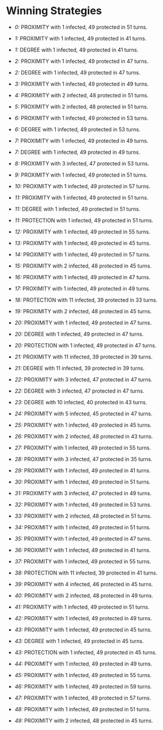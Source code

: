 # Winning Strategies

* _0:_ PROXIMITY with 1 infected, 49 protected in 51 turns.


* _1:_ PROXIMITY with 1 infected, 49 protected in 41 turns.


* _1:_ DEGREE with 1 infected, 49 protected in 41 turns.


* _2:_ PROXIMITY with 1 infected, 49 protected in 47 turns.


* _2:_ DEGREE with 1 infected, 49 protected in 47 turns.


* _3:_ PROXIMITY with 1 infected, 49 protected in 49 turns.


* _4:_ PROXIMITY with 2 infected, 48 protected in 51 turns.


* _5:_ PROXIMITY with 2 infected, 48 protected in 51 turns.


* _6:_ PROXIMITY with 1 infected, 49 protected in 53 turns.


* _6:_ DEGREE with 1 infected, 49 protected in 53 turns.


* _7:_ PROXIMITY with 1 infected, 49 protected in 49 turns.


* _7:_ DEGREE with 1 infected, 49 protected in 49 turns.


* _8:_ PROXIMITY with 3 infected, 47 protected in 53 turns.


* _9:_ PROXIMITY with 1 infected, 49 protected in 51 turns.


* _10:_ PROXIMITY with 1 infected, 49 protected in 57 turns.


* _11:_ PROXIMITY with 1 infected, 49 protected in 51 turns.


* _11:_ DEGREE with 1 infected, 49 protected in 51 turns.


* _11:_ PROTECTION with 1 infected, 49 protected in 51 turns.


* _12:_ PROXIMITY with 1 infected, 49 protected in 55 turns.


* _13:_ PROXIMITY with 1 infected, 49 protected in 45 turns.


* _14:_ PROXIMITY with 1 infected, 49 protected in 57 turns.


* _15:_ PROXIMITY with 2 infected, 48 protected in 45 turns.


* _16:_ PROXIMITY with 1 infected, 49 protected in 47 turns.


* _17:_ PROXIMITY with 1 infected, 49 protected in 49 turns.


* _18:_ PROTECTION with 11 infected, 39 protected in 33 turns.


* _19:_ PROXIMITY with 2 infected, 48 protected in 45 turns.


* _20:_ PROXIMITY with 1 infected, 49 protected in 47 turns.


* _20:_ DEGREE with 1 infected, 49 protected in 47 turns.


* _20:_ PROTECTION with 1 infected, 49 protected in 47 turns.


* _21:_ PROXIMITY with 11 infected, 39 protected in 39 turns.


* _21:_ DEGREE with 11 infected, 39 protected in 39 turns.


* _22:_ PROXIMITY with 3 infected, 47 protected in 47 turns.


* _22:_ DEGREE with 3 infected, 47 protected in 47 turns.


* _23:_ DEGREE with 10 infected, 40 protected in 43 turns.


* _24:_ PROXIMITY with 5 infected, 45 protected in 47 turns.


* _25:_ PROXIMITY with 1 infected, 49 protected in 45 turns.


* _26:_ PROXIMITY with 2 infected, 48 protected in 43 turns.


* _27:_ PROXIMITY with 1 infected, 49 protected in 55 turns.


* _28:_ PROXIMITY with 3 infected, 47 protected in 35 turns.


* _29:_ PROXIMITY with 1 infected, 49 protected in 41 turns.


* _30:_ PROXIMITY with 1 infected, 49 protected in 51 turns.


* _31:_ PROXIMITY with 3 infected, 47 protected in 49 turns.


* _32:_ PROXIMITY with 1 infected, 49 protected in 53 turns.


* _33:_ PROXIMITY with 2 infected, 48 protected in 51 turns.


* _34:_ PROXIMITY with 1 infected, 49 protected in 51 turns.


* _35:_ PROXIMITY with 1 infected, 49 protected in 47 turns.


* _36:_ PROXIMITY with 1 infected, 49 protected in 41 turns.


* _37:_ PROXIMITY with 1 infected, 49 protected in 55 turns.


* _38:_ PROTECTION with 11 infected, 39 protected in 41 turns.


* _39:_ PROXIMITY with 4 infected, 46 protected in 45 turns.


* _40:_ PROXIMITY with 2 infected, 48 protected in 49 turns.


* _41:_ PROXIMITY with 1 infected, 49 protected in 51 turns.


* _42:_ PROXIMITY with 1 infected, 49 protected in 49 turns.


* _43:_ PROXIMITY with 1 infected, 49 protected in 45 turns.


* _43:_ DEGREE with 1 infected, 49 protected in 45 turns.


* _43:_ PROTECTION with 1 infected, 49 protected in 45 turns.


* _44:_ PROXIMITY with 1 infected, 49 protected in 49 turns.


* _45:_ PROXIMITY with 1 infected, 49 protected in 55 turns.


* _46:_ PROXIMITY with 1 infected, 49 protected in 59 turns.


* _47:_ PROXIMITY with 1 infected, 49 protected in 57 turns.


* _48:_ PROXIMITY with 1 infected, 49 protected in 51 turns.


* _49:_ PROXIMITY with 2 infected, 48 protected in 45 turns.


